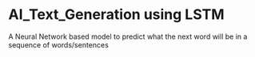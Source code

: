 # AI_Text_Generation using LSTM
A Neural Network based model to predict what the next word will be in a sequence of words/sentences
